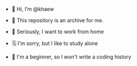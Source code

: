 - 👋 Hi, I’m @khaew
  
- 👀 This repository is an archive for me.
  
- 🏡 Seriously, I want to work from home
  
- 🗒️ I'm sorry, but I like to study alone

- 📘 I'm a beginner, so I won't write a coding history









<!---
khaew/khaew is a ✨ special ✨ repository because its `README.md` (this file) appears on your GitHub profile.
You can click the Preview link to take a look at your changes.
--->
